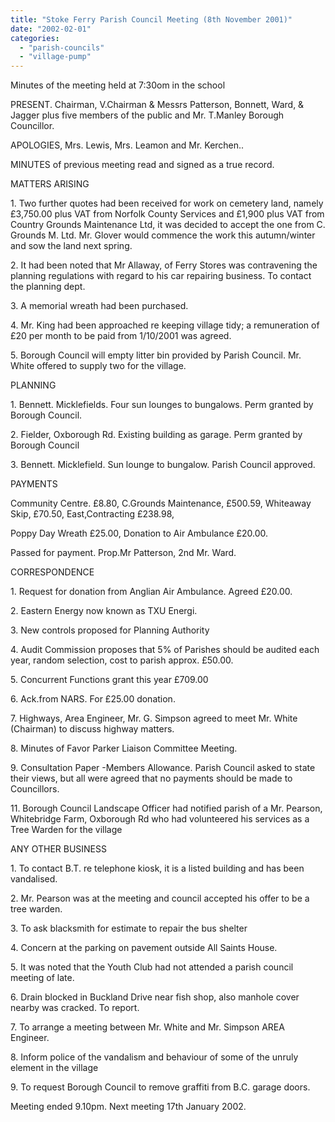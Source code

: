 ```yaml
---
title: "Stoke Ferry Parish Council Meeting (8th November 2001)"
date: "2002-02-01"
categories: 
  - "parish-councils"
  - "village-pump"
---
```


Minutes of the meeting held at 7:30om in the school

PRESENT. Chairman, V.Chairman & Messrs Patterson, Bonnett, Ward, & Jagger plus five members of the public and Mr. T.Manley Borough Councillor.

APOLOGIES, Mrs. Lewis, Mrs. Leamon and Mr. Kerchen..

MINUTES of previous meeting read and signed as a true record.

MATTERS ARISING

1\. Two further quotes had been received for work on cemetery land, namely £3,750.00 plus VAT from Norfolk County Services and £1,900 plus VAT from Country Grounds Maintenance Ltd, it was decided to accept the one from C. Grounds M. Ltd. Mr. Glover would commence the work this autumn/winter and sow the land next spring.

2\. It had been noted that Mr Allaway, of Ferry Stores was contravening the planning regulations with regard to his car repairing business. To contact the planning dept.

3\. A memorial wreath had been purchased.

4\. Mr. King had been approached re keeping village tidy; a remuneration of £20 per month to be paid from 1/10/2001 was agreed.

5\. Borough Council will empty litter bin provided by Parish Council. Mr. White offered to supply two for the village.

PLANNING

1\. Bennett. Micklefields. Four sun lounges to bungalows. Perm granted by Borough Council.

2\. Fielder, Oxborough Rd. Existing building as garage. Perm granted by Borough Council

3\. Bennett. Micklefield. Sun lounge to bungalow. Parish Council approved.

PAYMENTS

Community Centre. £8.80, C.Grounds Maintenance, £500.59, Whiteaway Skip, £70.50, East,Contracting £238.98,

Poppy Day Wreath £25.00, Donation to Air Ambulance £20.00.

Passed for payment. Prop.Mr Patterson, 2nd Mr. Ward.

CORRESPONDENCE

1\. Request for donation from Anglian Air Ambulance. Agreed £20.00.

2\. Eastern Energy now known as TXU Energi.

3\. New controls proposed for Planning Authority

4\. Audit Commission proposes that 5% of Parishes should be audited each year, random selection, cost to parish approx. £50.00.

5\. Concurrent Functions grant this year £709.00

6\. Ack.from NARS. For £25.00 donation.

7\. Highways, Area Engineer, Mr. G. Simpson agreed to meet Mr. White (Chairman) to discuss highway matters.

8\. Minutes of Favor Parker Liaison Committee Meeting.

9\. Consultation Paper -Members Allowance. Parish Council asked to state their views, but all were agreed that no payments should be made to Councillors.

11\. Borough Council Landscape Officer had notified parish of a Mr. Pearson, Whitebridge Farm, Oxborough Rd who had volunteered his services as a Tree Warden for the village

ANY OTHER BUSINESS

1\. To contact B.T. re telephone kiosk, it is a listed building and has been vandalised.

2\. Mr. Pearson was at the meeting and council accepted his offer to be a tree warden.

3\. To ask blacksmith for estimate to repair the bus shelter

4\. Concern at the parking on pavement outside All Saints House.

5\. It was noted that the Youth Club had not attended a parish council meeting of late.

6\. Drain blocked in Buckland Drive near fish shop, also manhole cover nearby was cracked. To report.

7\. To arrange a meeting between Mr. White and Mr. Simpson AREA Engineer.

8\. Inform police of the vandalism and behaviour of some of the unruly element in the village

9\. To request Borough Council to remove graffiti from B.C. garage doors.

Meeting ended 9.10pm. Next meeting 17th January 2002.
